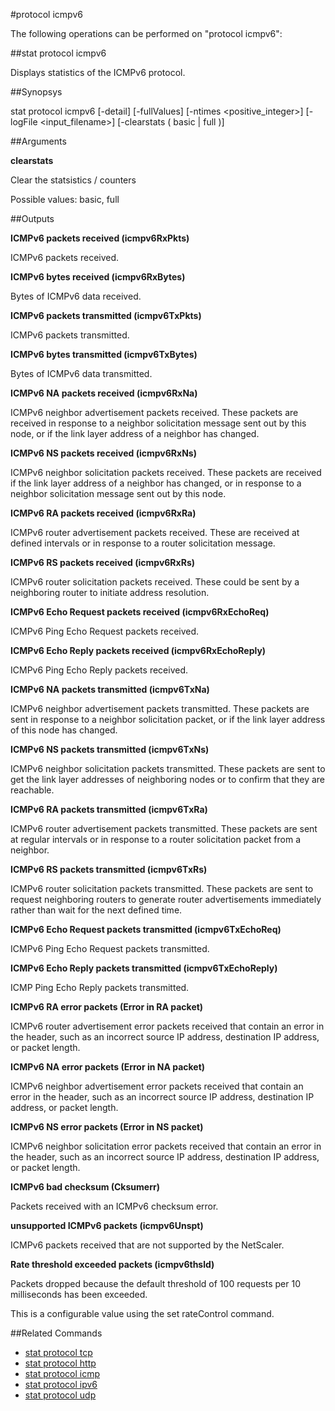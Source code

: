 #protocol icmpv6

The following operations can be performed on "protocol icmpv6":


##stat protocol icmpv6

Displays statistics of the ICMPv6 protocol.


##Synopsys

stat protocol icmpv6 [-detail] [-fullValues] [-ntimes &lt;positive_integer>] [-logFile &lt;input_filename>] [-clearstats ( basic | full )]


##Arguments

<b>clearstats</b>
Clear the statsistics / counters
Possible values: basic, full



##Outputs

<b>ICMPv6 packets received (icmpv6RxPkts)</b>
ICMPv6 packets received.

<b>ICMPv6 bytes received (icmpv6RxBytes)</b>
Bytes of ICMPv6 data received.

<b>ICMPv6 packets transmitted (icmpv6TxPkts)</b>
ICMPv6 packets transmitted.

<b>ICMPv6 bytes transmitted (icmpv6TxBytes)</b>
Bytes of ICMPv6 data transmitted.

<b>ICMPv6 NA packets received (icmpv6RxNa)</b>
ICMPv6 neighbor advertisement packets received. These packets are received in response to a neighbor solicitation message sent out by this node, or if the link layer address of a neighbor has changed.

<b>ICMPv6 NS packets received (icmpv6RxNs)</b>
ICMPv6 neighbor solicitation packets received. These packets are received if the link layer address of a neighbor has changed, or in response to a neighbor solicitation message sent out by this node.

<b>ICMPv6 RA packets received (icmpv6RxRa)</b>
ICMPv6 router advertisement packets received. These are received at defined intervals or in response to a router solicitation message.

<b>ICMPv6 RS packets received (icmpv6RxRs)</b>
ICMPv6 router solicitation packets received. These could be sent by a neighboring router to initiate address resolution.

<b>ICMPv6 Echo Request packets received (icmpv6RxEchoReq)</b>
ICMPv6 Ping Echo Request packets received.

<b>ICMPv6 Echo Reply packets received (icmpv6RxEchoReply)</b>
ICMPv6 Ping Echo Reply packets received.

<b>ICMPv6 NA packets transmitted (icmpv6TxNa)</b>
ICMPv6 neighbor advertisement packets transmitted. These packets are sent in response to a neighbor solicitation packet, or if the link layer address of this node has changed.

<b>ICMPv6 NS packets transmitted (icmpv6TxNs)</b>
ICMPv6 neighbor solicitation packets transmitted. These packets are sent to get the link layer addresses of neighboring nodes or to confirm that they are reachable.

<b>ICMPv6 RA packets transmitted (icmpv6TxRa)</b>
ICMPv6 router advertisement packets transmitted. These packets are sent at regular intervals or in response to a router solicitation packet from a neighbor.

<b>ICMPv6 RS packets transmitted (icmpv6TxRs)</b>
ICMPv6 router solicitation packets transmitted. These packets are sent to request neighboring routers to generate router advertisements immediately rather than wait for the next defined time.

<b>ICMPv6 Echo Request packets transmitted (icmpv6TxEchoReq)</b>
ICMPv6 Ping Echo Request packets transmitted.

<b>ICMPv6 Echo Reply packets transmitted (icmpv6TxEchoReply)</b>
ICMP Ping Echo Reply packets transmitted.

<b>ICMPv6 RA error packets (Error in RA packet)</b>
ICMPv6 router advertisement error packets received that contain an error in the header, such as an incorrect source IP address, destination IP address, or packet length.

<b>ICMPv6 NA error packets (Error in NA packet)</b>
ICMPv6 neighbor advertisement error packets received that contain an error in the header, such as an incorrect source IP address, destination IP address, or packet length.

<b>ICMPv6 NS error packets (Error in NS packet)</b>
ICMPv6 neighbor solicitation error packets received that contain an error in the header, such as an incorrect source IP address, destination IP address, or packet length.

<b>ICMPv6 bad checksum (Cksumerr)</b>
Packets received with an ICMPv6 checksum error.

<b>unsupported ICMPv6 packets (icmpv6Unspt)</b>
ICMPv6 packets received that are not supported by the NetScaler.

<b>Rate threshold exceeded packets (icmpv6thsld)</b>
Packets dropped because the default threshold of 100 requests per 10 milliseconds has been exceeded.
This is a configurable value using the set rateControl command.



##Related Commands

<ul><li><a href="../../../ml#stat-protoco/ml#stat-protoco">stat protocol tcp</a></li><li><a href="../../../tml#stat-protocol/tml#stat-protocol">stat protocol http</a></li><li><a href="../../../tml#stat-protocol/tml#stat-protocol">stat protocol icmp</a></li><li><a href="../../../tml#stat-protocol/tml#stat-protocol">stat protocol ipv6</a></li><li><a href="../../../ml#stat-protoco/ml#stat-protoco">stat protocol udp</a></li></ul>



